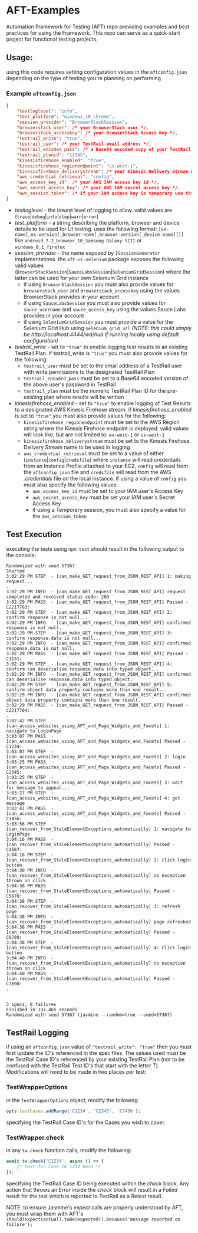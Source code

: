 # AFT-Examples
Automation Framework for Testing (AFT) repo providing examples and best practices for using the Framework. This repo can serve as a quick-start project for functional testing projects.

## Usage:
using this code requires setting configuration values in the `aftconfig.json` depending on the type of testing you're planning on performing.

### Example `aftconfig.json`

```json
{
    "testloglevel": "info",
    "test_platform": "windows_10_chrome",
    "session_provider": "BrowserStackSession",
    "browserstack_user": /* your BrowserStack user */,
    "browserstack_accesskey": /* your BrowserStack Access Key */,
    "testrail_write": "true",
    "testrail_user": /* your TestRail email address */,
    "testrail_encoded_pass": /* a Base64 encoded copy of your TestRail password */,
    "testrail_planid": "12345",
    "kinesisfirehose_enabled": "true",
    "kinesisfirehose_regionendpoint": "us-west-1",
    "kinesisfirehose_deliverystream": /* your Kinesis Delivery Stream name */,
    "aws_credential_retrieval": "config",
    "aws_access_key_id": /* your AWS IAM access key id */,
    "aws_secret_access_key": /* your AWS IAM secret access key */,
    "aws_session_token": /* if your IAM access key is temporary use this */
}
```
- *testloglevel* - the lowest level of logging to allow. valid values are (`trace`|`debug`|`info`|`step`|`warn`|`error`)
- *test_platform* - a string describing the platform, browser and device details to be used for UI testing. uses the following format: `[os-name[_os-version[_browser-name[_browser-version[_device-name]]]]` like `android_7.2_browser_10_Samsung Galaxy SIII` or `windows_8.1_firefox`
- *session_provider* - the name exposed by `ISessionGenerator` implementations. the `aft-ui-selenium` package exposes the following valid values (`BrowserStackSession`|`SauceLabsSession`|`SeleniumGridSession`) where the latter can be used for your own Selenium Grid instance
  - if using `BrowserStackSession` you must also provide values for `browserstack_user` and `browserstack_accesskey` using the values BrowserStack provides in your account
  - if using `SauceLabsSession` you must also provide values for `sauce_username` and `sauce_access_key` using the values Sauce Labs provides in your account
  - if using `SeleniumGridSession` you must provide a value for the Selenium Grid Hub using `selenium_grid_url` *(NOTE: this could simply be http://localhost:4444/wd/hub if running locally using default configuration)*
- *testrail_write* - set to `"true"` to enable logging test results to an existing TestRail Plan. if *testrail_write* is `"true"` you must also provide values for the following:
  - `testrail_user` must be set to the email address of a TestRail user with write permissions to the designated TestRail Plan
  - `testrail_encoded_pass` must be set to a Base64 encoded version of the above user's password in TestRail
  - `testrail_plan` must be the numeric TestRail Plan ID for the pre-existing plan where results will be written
- *kinesisfirehose_enabled* - set to `"true"` to enable logging of Test Results to a designated AWS Kinesis Firehose stream. if *kinesisfirehose_enabled* is set to `"true"` you must also provide values for the following:
  - `kinesisfirehose_regionendpoint` must be set to the AWS Region string where the Kinesis Firehose endpoint is deployed. valid values will look like, but are not limited to: `eu-west-1` or `us-west-1`
  - `kinesisfirehose_deliverystream` must be set to the Kinesis Firehose Delivery Stream name to be used in logging
  - `aws_credential_retrieval` must be set to a value of either (`instance`|`config`|`credsfile`) where `instance` will read credentails from an Instance Profile attached to your EC2, `config` will read from the `aftconfig.json` file and `credsfile` will read from the AWS _.credentials_ file on the local instance. if using a value of `config` you must also specify the following values:
    - `aws_access_key_id` must be set to your IAM user's Access Key
    - `aws_secret_access_key` must be set your IAM user's Secret Access Key
    - if using a Temporary session, you must also specify a value for the `aws_session_token`

## Test Execution
executing the tests using `npm test` should result in the following output to the console:

```
Randomized with seed 57367
Started
3:02:29 PM STEP  - [can_make_GET_request_from_JSON_REST_API] 1: making request...
.
3:02:29 PM INFO  - [can_make_GET_request_from_JSON_REST_API] request completed and received status code: 200
3:02:29 PM PASS  - [can_make_GET_request_from_JSON_REST_API] Passed - C2217763:
3:02:29 PM STEP  - [can_make_GET_request_from_JSON_REST_API] 2: confirm response is not null...
3:02:29 PM INFO  - [can_make_GET_request_from_JSON_REST_API] confirmed response is not null.
3:02:29 PM STEP  - [can_make_GET_request_from_JSON_REST_API] 3: confirm response.data is not null...
3:02:29 PM INFO  - [can_make_GET_request_from_JSON_REST_API] confirmed response.data is not null.
3:02:29 PM PASS  - [can_make_GET_request_from_JSON_REST_API] Passed - C3131:
3:02:29 PM STEP  - [can_make_GET_request_from_JSON_REST_API] 4: confirm can deserialise response.data into typed object...
3:02:29 PM INFO  - [can_make_GET_request_from_JSON_REST_API] confirmed can deserialise response.data into typed object.
3:02:29 PM STEP  - [can_make_GET_request_from_JSON_REST_API] 5: confirm object data property contains more than one result...
3:02:29 PM INFO  - [can_make_GET_request_from_JSON_REST_API] confirmed object data property contains more than one result.
3:02:29 PM PASS  - [can_make_GET_request_from_JSON_REST_API] Passed - C2217764:
.
3:02:42 PM STEP  - [can_access_websites_using_AFT_and_Page_Widgets_and_Facets] 1: navigate to LoginPage
3:03:07 PM PASS  - [can_access_websites_using_AFT_and_Page_Widgets_and_Facets] Passed - C1234:
3:03:07 PM STEP  - [can_access_websites_using_AFT_and_Page_Widgets_and_Facets] 2: login
3:03:25 PM PASS  - [can_access_websites_using_AFT_and_Page_Widgets_and_Facets] Passed - C2345:
3:03:25 PM STEP  - [can_access_websites_using_AFT_and_Page_Widgets_and_Facets] 3: wait for message to appear...
3:03:27 PM STEP  - [can_access_websites_using_AFT_and_Page_Widgets_and_Facets] 4: get message
3:03:41 PM PASS  - [can_access_websites_using_AFT_and_Page_Widgets_and_Facets] Passed - C3456:
3:03:56 PM STEP  - [can_recover_from_StaleElementExceptions_automatically] 1: navigate to LoginPage
3:04:16 PM PASS  - [can_recover_from_StaleElementExceptions_automatically] Passed - C4567:
3:04:16 PM STEP  - [can_recover_from_StaleElementExceptions_automatically] 2: click login button
3:04:38 PM INFO  - [can_recover_from_StaleElementExceptions_automatically] no exception thrown on click
3:04:38 PM PASS  - [can_recover_from_StaleElementExceptions_automatically] Passed - C5678:
3:04:38 PM STEP  - [can_recover_from_StaleElementExceptions_automatically] 3: refresh page
3:04:38 PM INFO  - [can_recover_from_StaleElementExceptions_automatically] page refreshed
3:04:38 PM PASS  - [can_recover_from_StaleElementExceptions_automatically] Passed - C6789:
3:04:38 PM STEP  - [can_recover_from_StaleElementExceptions_automatically] 4: click login button
3:04:40 PM INFO  - [can_recover_from_StaleElementExceptions_automatically] no exception thrown on click
3:04:40 PM PASS  - [can_recover_from_StaleElementExceptions_automatically] Passed - C7890:
.


3 specs, 0 failures
Finished in 137.465 seconds
Randomized with seed 57367 (jasmine --random=true --seed=57367)
```

## TestRail Logging
if using an `aftconfig.json` value of `"testrail_write": "true"` then you must first update the ID's referenced in the spec files. The values used must be the TestRail Case ID's referenced by your existing TestRail Plan (not to be confused with the TestRail Test ID's that start with the letter _T_). Modifications will need to be made in two places per test:

### TestWrapperOptions
in the `TestWrapperOptions` object, modify the following:

```typescript
opts.testCases.addRange('C1234', 'C2345', 'C3456');
```

specifying the TestRail Case ID's for the Cases you wish to cover.

### TestWrapper.check
in any `tw.check` function calls, modify the following:

```typescript
await tw.check('C1234', async () => {
    /* test for Case ID 1234 here */
});
```

specifying the TestRail Case ID being executed within the _check_ block. Any action that throws an _Error_ inside the _check_ block will result in a _Failed_ result for the test which is reported to TestRail as a _Retest_ result.

NOTE: to ensure Jasmine's _expect_ calls are properly understood by AFT, you must wrap them with AFT's `should(expect(actual).toBe(expected)).because('message reported on failure');`